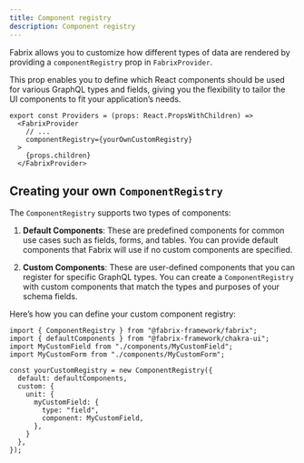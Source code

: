 ```yaml
---
title: Component registry 
description: Component registry 
---
```


Fabrix allows you to customize how different types of data are rendered by providing a `componentRegistry` prop in `FabrixProvider`. 

This prop enables you to define which React components should be used for various GraphQL types and fields, giving you the flexibility to tailor the UI components to fit your application’s needs.

```tsx
export const Providers = (props: React.PropsWithChildren) =>
  <FabrixProvider
    // ...
    componentRegistry={yourOwnCustomRegistry}
  >
    {props.children}
  </FabrixProvider>
```

## Creating your own `ComponentRegistry`

The `ComponentRegistry` supports two types of components:

1. **Default Components**: These are predefined components for common use cases such as fields, forms, and tables. You can provide default components that Fabrix will use if no custom components are specified.

2. **Custom Components**: These are user-defined components that you can register for specific GraphQL types. You can create a `ComponentRegistry` with custom components that match the types and purposes of your schema fields.

Here’s how you can define your custom component registry:

```tsx
import { ComponentRegistry } from "@fabrix-framework/fabrix";
import { defaultComponents } from "@fabrix-framework/chakra-ui";
import MyCustomField from "./components/MyCustomField";
import MyCustomForm from "./components/MyCustomForm";

const yourCustomRegistry = new ComponentRegistry({
  default: defaultComponents,
  custom: {
    unit: {
      myCustomField: {
        type: "field",
        component: MyCustomField,
      },
    }
  },
});
```
